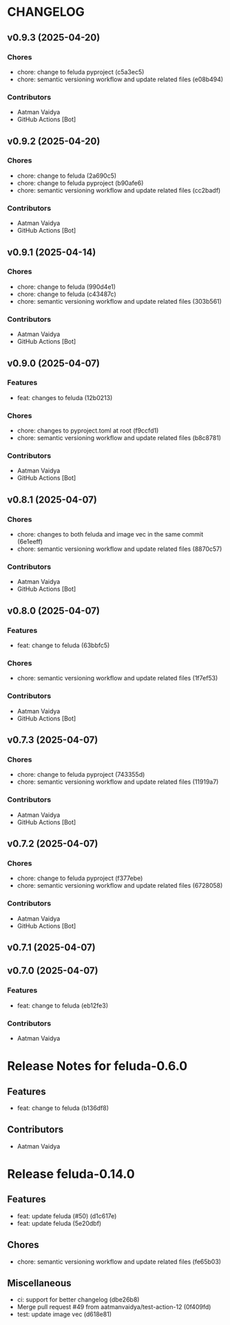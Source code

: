 # CHANGELOG

## v0.9.3 (2025-04-20)

### Chores
* chore: change to feluda pyproject (c5a3ec5)
* chore: semantic versioning workflow and update related files (e08b494)

### Contributors
* Aatman Vaidya
* GitHub Actions [Bot]


## v0.9.2 (2025-04-20)

### Chores
* chore: change to feluda (2a690c5)
* chore: change to feluda pyproject (b90afe6)
* chore: semantic versioning workflow and update related files (cc2badf)

### Contributors
* Aatman Vaidya
* GitHub Actions [Bot]


## v0.9.1 (2025-04-14)

### Chores
* chore: change to feluda (990d4e1)
* chore: change to feluda (c43487c)
* chore: semantic versioning workflow and update related files (303b561)

### Contributors
* Aatman Vaidya
* GitHub Actions [Bot]


## v0.9.0 (2025-04-07)

### Features
* feat: changes to feluda (12b0213)

### Chores
* chore: changes to pyproject.toml at root (f9ccfd1)
* chore: semantic versioning workflow and update related files (b8c8781)

### Contributors
* Aatman Vaidya
* GitHub Actions [Bot]


## v0.8.1 (2025-04-07)

### Chores
* chore: changes to both feluda and image vec in the same commit (6e1eeff)
* chore: semantic versioning workflow and update related files (8870c57)

### Contributors
* Aatman Vaidya
* GitHub Actions [Bot]


## v0.8.0 (2025-04-07)

### Features
* feat: change to feluda (63bbfc5)

### Chores
* chore: semantic versioning workflow and update related files (1f7ef53)

### Contributors
* Aatman Vaidya
* GitHub Actions [Bot]


## v0.7.3 (2025-04-07)

### Chores
* chore: change to feluda pyproject (743355d)
* chore: semantic versioning workflow and update related files (11919a7)

### Contributors
* Aatman Vaidya
* GitHub Actions [Bot]


## v0.7.2 (2025-04-07)

### Chores
* chore: change to feluda pyproject (f377ebe)
* chore: semantic versioning workflow and update related files (6728058)

### Contributors
* Aatman Vaidya
* GitHub Actions [Bot]


## v0.7.1 (2025-04-07)


## v0.7.0 (2025-04-07)

### Features
* feat: change to feluda (eb12fe3)

### Contributors
* Aatman Vaidya




# Release Notes for feluda-0.6.0

## Features
* feat: change to feluda (b136df8)

## Contributors
* Aatman Vaidya


# Release feluda-0.14.0

## Features
* feat: update feluda (#50) (d1c617e)
* feat: update feluda (5e20dbf)

## Chores
* chore: semantic versioning workflow and update related files (fe65b03)

## Miscellaneous
* ci: support for better changelog (dbe26b8)
* Merge pull request #49 from aatmanvaidya/test-action-12 (0f409fd)
* test: update image vec (d618e81)
